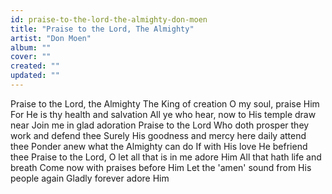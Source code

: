 ```yaml
---
id: praise-to-the-lord-the-almighty-don-moen
title: "Praise to the Lord, The Almighty"
artist: "Don Moen"
album: ""
cover: ""
created: ""
updated: ""
---
```


Praise to the Lord, the Almighty
The King of creation
O my soul, praise Him
For He is thy health and salvation
All ye who hear, now to His temple draw near
Join me in glad adoration
Praise to the Lord
Who doth prosper they work and defend thee
Surely His goodness and mercy here daily attend thee
Ponder anew what the Almighty can do
If with His love He befriend thee
Praise to the Lord, O let all that is in me adore Him
All that hath life and breath
Come now with praises before Him
Let the 'amen' sound from His people again
Gladly forever adore Him
